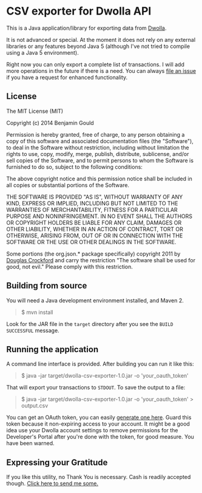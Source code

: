 CSV exporter for Dwolla API
===========================

This is a Java application/library for exporting data from [Dwolla][1].

It is not advanced or special.  At the moment it does not rely on any
external libraries or any features beyond Java 5 (although I've not
tried to compile using a Java 5 environment).

Right now you can only export a complete list of transactions.  I will
add more operations in the future if there is a need.  You can always
[file an issue][2] if you have a request for enhanced functionality.

License
-------

The MIT License (MIT)

Copyright (c) 2014 Benjamin Gould

Permission is hereby granted, free of charge, to any person obtaining a copy
of this software and associated documentation files (the "Software"), to deal
in the Software without restriction, including without limitation the rights
to use, copy, modify, merge, publish, distribute, sublicense, and/or sell
copies of the Software, and to permit persons to whom the Software is
furnished to do so, subject to the following conditions:

The above copyright notice and this permission notice shall be included in
all copies or substantial portions of the Software.

THE SOFTWARE IS PROVIDED "AS IS", WITHOUT WARRANTY OF ANY KIND, EXPRESS OR
IMPLIED, INCLUDING BUT NOT LIMITED TO THE WARRANTIES OF MERCHANTABILITY,
FITNESS FOR A PARTICULAR PURPOSE AND NONINFRINGEMENT. IN NO EVENT SHALL THE
AUTHORS OR COPYRIGHT HOLDERS BE LIABLE FOR ANY CLAIM, DAMAGES OR OTHER
LIABILITY, WHETHER IN AN ACTION OF CONTRACT, TORT OR OTHERWISE, ARISING FROM,
OUT OF OR IN CONNECTION WITH THE SOFTWARE OR THE USE OR OTHER DEALINGS IN
THE SOFTWARE.

Some portions (the org.json.* package specifically) copyright 2011 by
[Douglas Crockford][json] and carry the restriction "The software shall be 
used for good, not evil."  Please comply with this restriction.


Building from source
--------------------

You will need a Java development environment installed, and Maven 2.

> $ mvn install

Look for the JAR file in the `target` directory after you see the 
`BUILD SUCCESSFUL` message.

Running the application
-----------------------

A command line interface is provided.  After building you can run it like this:

> $ java -jar target/dwolla-csv-exporter-1.0.jar -o 'your_oauth_token'

That will export your transactions to `STDOUT`.  To save the output to a file:

> $ java -jar target/dwolla-csv-exporter-1.0.jar -o 'your_oauth_token' > output.csv

You can get an OAuth token, you can easily [generate one here][3].  Guard 
this token because it non-expiring access to your account.  It might be 
a good idea use your Dwolla account settings to remove permissions for 
the Developer's Portal after you're done with the token, for good measure.
You have been warned.

Expressing your Gratitude
-------------------------

If you like this utility, no Thank You is necessary.  Cash is readily accepted 
though.  [Click here to send me some.][4]

[1]: http://refer.dwolla.com/a/clk/pwxsm
[2]: https://github.com/bgould/dwolla-csv-exporter/issues
[3]: https://developers.dwolla.com/dev/token
[4]: https://forms.dwollalabs.com/send-me-some-cash
[json]: http://json.org/
